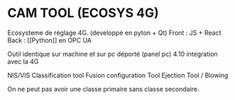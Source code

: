 # CAM TOOL (ECOSYS 4G)
Ecosysteme de réglage 4G. (developpé en pyton + Qt)
Front : JS + React
Back : [[Python]]
en OPC UA

Outil identique sur machine et sur pc déporté (panel pc)
4.10 integration avec la 4G

NIS/VIS Classification tool
Fusion configuration Tool 
Ejection Tool / Blowing


On ne peut pas avoir une classe primaire sans classe secondaire.
